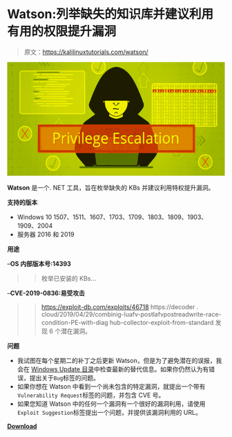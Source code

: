 # Watson:列举缺失的知识库并建议利用有用的权限提升漏洞

> 原文：<https://kalilinuxtutorials.com/watson/>

[![Watson : Enumerate Missing KBs & Suggest Exploits For Useful Privilege Escalation Vulnerabilities](img//48e3ba4707096b661ce104d479e19609.png "Watson : Enumerate Missing KBs & Suggest Exploits For Useful Privilege Escalation Vulnerabilities")](https://1.bp.blogspot.com/-nFBfS9OkCBE/YG97Dfy3oPI/AAAAAAAAIsU/uE_MyOydfI4ZYRoPc_HBuKwIetuvXCR0ACLcBGAsYHQ/s728/Privilege%2BEscalation%25281%2529.png)

**Watson** 是一个. NET 工具，旨在枚举缺失的 KBs 并建议利用特权提升漏洞。

**支持的版本**

*   Windows 10 1507、1511、1607、1703、1709、1803、1809、1903、1909、2004
*   服务器 2016 和 2019

**用途**

–**OS 内部版本号:14393**
> >枚举已安装的 KBs…

–**CVE-2019-0836:易受攻击**
>>https://exploit-db.com/exploits/46718
>>https://decoder . cloud/2019/04/29/combinig-luafv-postlafvpostreadwrite-race-condition-PE-with-diag hub-collector-exploit-from-standard 发现 6 个潜在漏洞。

**问题**

*   我试图在每个星期二的补丁之后更新 Watson，但是为了避免潜在的误报，我会在 [Windows Update 目录](https://www.catalog.update.microsoft.com/Home.aspx)中检查最新的替代信息。如果你仍然认为有错误，提出关于`Bug`标签的问题。
*   如果你想在 Watson 中看到一个尚未包含的特定漏洞，就提出一个带有`Vulnerability Request`标签的问题，并包含 CVE 号。
*   如果您知道 Watson 中的任何一个漏洞有一个很好的漏洞利用，请使用`Exploit Suggestion`标签提出一个问题，并提供该漏洞利用的 URL。

[**Download**](https://github.com/rasta-mouse/Watson)